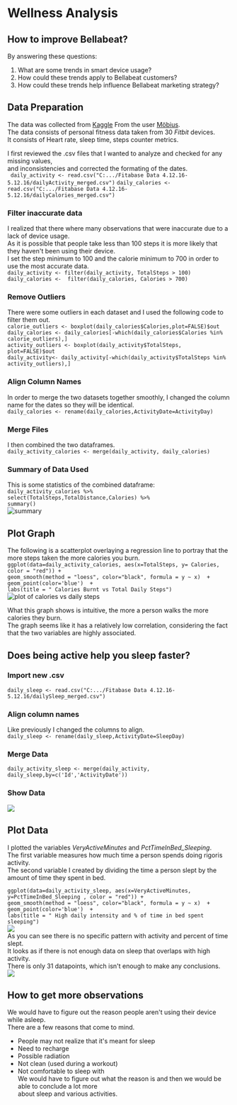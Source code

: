 # Wellness Analysis
## How to improve Bellabeat?
By answering these questions:
1. What are some trends in smart device usage?
2. How could these trends apply to Bellabeat customers?
3. How could these trends help influence Bellabeat marketing strategy?
## Data Preparation
The data was collected from [Kaggle](https://www.kaggle.com/arashnic/fitbit) From the user [Möbius](https://www.kaggle.com/arashnic).  
The data consists of personal fitness data taken from 30 *Fitbit* devices.  
It consists of Heart rate, sleep time, steps counter metrics.  

I first reviewed the .csv files that I wanted to analyze and checked for any missing values,  
and inconsistencies and corrected the formating of the dates.  
```  daily_activity <- read.csv("C:.../Fitabase Data 4.12.16-5.12.16/dailyActivity_merged.csv") ```
```daily_calories <- read.csv("C:.../Fitabase Data 4.12.16-5.12.16/dailyCalories_merged.csv") ```
    
### Filter inaccurate data
I realized that there where many observations that were inaccurate due to a lack of device usage.  
As it is possible that people take less than 100 steps it is more likely that they haven't been using their device.  
I set the step minimum to 100 and the calorie minimum to 700 in order to use the most accurate data.  
```daily_activity <- filter(daily_activity, TotalSteps > 100)```  
```daily_calories <-  filter(daily_calories, Calories > 700)```  
### Remove Outliers
There were some outliers in each dataset and I used the following code to filter them out.  
```calorie_outliers <- boxplot(daily_calories$Calories,plot=FALSE)$out```  
```daily_calories <- daily_calories[-which(daily_calories$Calories %in% calorie_outliers),]```  
```activity_outliers <- boxplot(daily_activity$TotalSteps, plot=FALSE)$out```  
```daily_activity<- daily_activity[-which(daily_activity$TotalSteps %in% activity_outliers),]```  
### Align Column Names
In order to merge the two datasets together smoothly, I changed the column name for the dates so they will be identical.   
```daily_calories <- rename(daily_calories,ActivityDate=ActivityDay)```  
### Merge Files
I then combined the two dataframes.  
```daily_activity_calories <- merge(daily_activity, daily_calories)```  
### Summary of Data Used
This is some statistics of the combined dataframe:  
```daily_activity_calories %>%```   
  ```select(TotalSteps,TotalDistance,Calories) %>%```   
  ```summary()```  
![summary](img/Some_data.JPG)
## Plot Graph
The following is a scatterplot overlaying a regression line to portray that the more steps taken the more calories you burn.  
```ggplot(data=daily_activity_calories, aes(x=TotalSteps, y= Calories, color = "red")) +```   
  ```geom_smooth(method = "loess", color="black", formula = y ~ x)  + geom_point(color='blue')  +```  
  ```labs(title = " Calories Burnt vs Total Daily Steps")```    
![plot of calories vs daily steps](img/calories_burnt_vs_daily_step.jpg)  

What this graph shows is intuitive, the more a person walks the more calories they burn.  
The graph seems like it has a relatively low correlation, considering the fact that the two variables are highly associated.   
## Does being active help you sleep faster?
### Import new .csv
```daily_sleep <- read.csv("C:.../Fitabase Data 4.12.16-5.12.16/dailySleep_merged.csv")```
### Align column names
Like previously I changed the columns to align.  
```daily_sleep <- rename(daily_sleep,ActivityDate=SleepDay)```
### Merge Data
```daily_activity_sleep <- merge(daily_activity, daily_sleep,by=c('Id','ActivityDate'))```
### Show Data
![](img/daily_activity_sleep_glimpse.JPG)
## Plot Data
I plotted the variables *VeryActiveMinutes* and *PctTimeInBed_Sleeping*.  
The first variable measures how much time a person spends doing rigoris activity.  
The second variable I created by dividing the time a person slept by the amount of time they spent in bed.  

```ggplot(data=daily_activity_sleep, aes(x=VeryActiveMinutes, y=PctTimeInBed_Sleeping , color = "red")) +```   
  ```geom_smooth(method = "loess", color="black", formula = y ~ x)  + geom_point(color='blue')  +```  
  ```labs(title = " High daily intensity and % of time in bed spent sleeping")```    
![](img/High_daily_intesity.jpg.jpg)  
As you can see there is no specific pattern with activity and percent of time slept.  
It looks as if there is not enough data on sleep that overlaps with high activity.  
There is only 31 datapoints, which isn't enough to make any conclusions.  
![](img/num_observations_sleep.JPG)
## How to get more observations
We would have to figure out the reason people aren't using their device while asleep.  
There are a few reasons that come to mind.  
- People may not realize that it's meant for sleep
- Need to recharge
- Possible radiation
- Not clean (used during a workout)
- Not comfortable to sleep with  
We would have to figure out what the reason is and then we would be able to conclude a lot more  
about sleep and various activities.  



